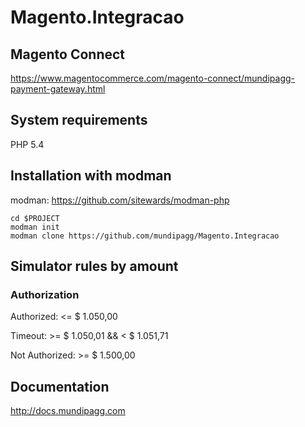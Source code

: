 # Magento.Integracao

## Magento Connect ##
https://www.magentocommerce.com/magento-connect/mundipagg-payment-gateway.html

## System requirements ##
PHP 5.4

## Installation with modman ##

modman: https://github.com/sitewards/modman-php

```
cd $PROJECT
modman init
modman clone https://github.com/mundipagg/Magento.Integracao
```
## Simulator rules by amount ##

### Authorization ###
Authorized: <= $ 1.050,00

Timeout: >= $ 1.050,01 && < $ 1.051,71

Not Authorized: >= $ 1.500,00

## Documentation ##

http://docs.mundipagg.com
